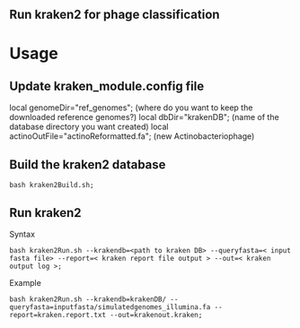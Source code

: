 ## Run kraken2 for phage classification

# Usage

## Update kraken_module.config file

local genomeDir="ref_genomes"; (where do you want to keep the downloaded reference genomes?)
local dbDir="krakenDB"; (name of the database directory you want created)
local actinoOutFile="actinoReformatted.fa"; (new Actinobacteriophage)

## Build the kraken2 database

```
bash kraken2Build.sh;
```

## Run kraken2

Syntax
```
bash kraken2Run.sh --krakendb=<path to kraken DB> --queryfasta=< input fasta file> --report=< kraken report file output > --out=< kraken output log >;
```

Example
```
bash kraken2Run.sh --krakendb=krakenDB/ --queryfasta=inputfasta/simulatedgenomes_illumina.fa --report=kraken.report.txt --out=krakenout.kraken;
```


